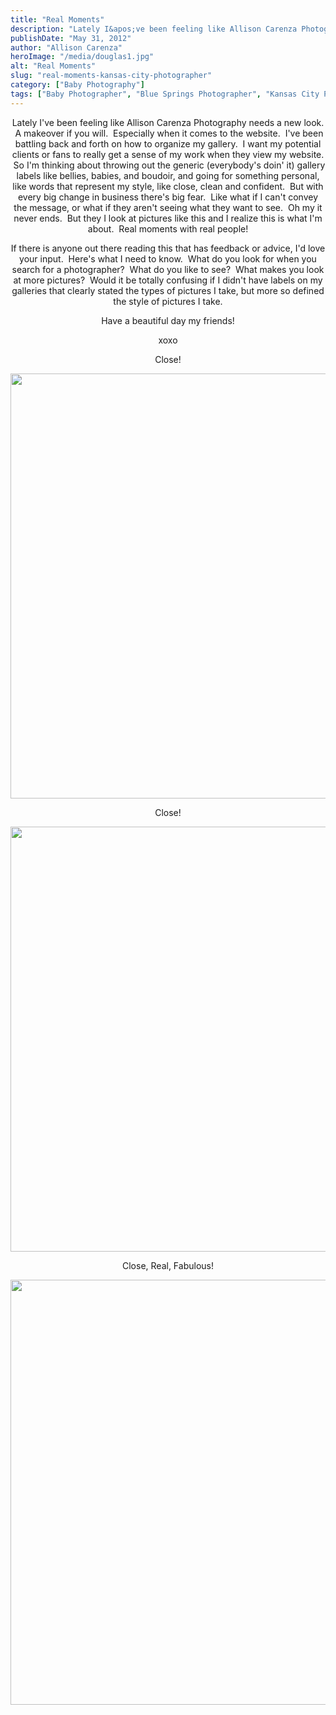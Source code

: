 ```yaml
---
title: "Real Moments"
description: "Lately I&apos;ve been feeling like Allison Carenza Photography needs a new look.  A makeover if you will.  Especially when it "
publishDate: "May 31, 2012"
author: "Allison Carenza"
heroImage: "/media/douglas1.jpg"
alt: "Real Moments"
slug: "real-moments-kansas-city-photographer"
category: ["Baby Photography"]
tags: ["Baby Photographer", "Blue Springs Photographer", "Kansas City Photographer", "Newborn Photographer"]
---
```


<p style="text-align: center;">
<p style="text-align: center;">Lately I&apos;ve been feeling like Allison Carenza Photography needs a new look.  A makeover if you will.  Especially when it comes to the website.  I&apos;ve been battling back and forth on how to organize my gallery.  I want my potential clients or fans to really get a sense of my work when they view my website.  So I&apos;m thinking about throwing out the generic (everybody&apos;s doin&apos; it) gallery labels like bellies, babies, and boudoir, and going for something personal, like words that represent my style, like close, clean and confident.  But with every big change in business there&apos;s big fear.  Like what if I can&apos;t convey the message, or what if they aren&apos;t seeing what they want to see.  Oh my it never ends.  But they I look at pictures like this and I realize this is what I&apos;m about.  Real moments with real people!</p>
<p style="text-align: center;">If there is anyone out there reading this that has feedback or advice, I&apos;d love your input.  Here&apos;s what I need to know.  What do you look for when you search for a photographer?  What do you like to see?  What makes you look at more pictures?  Would it be totally confusing if I didn&apos;t have labels on my galleries that clearly stated the types of pictures I take, but more so defined the style of pictures I take.</p>
<p style="text-align: center;">Have a beautiful day my friends!</p>
<p style="text-align: center;">xoxo</p>
<p style="text-align: center;">
<p style="text-align: center;">Close!</p>
<p style="text-align: center;"><img class="aligncenter size-full wp-image-4115" title="douglas1" src="/media/douglas1.jpg" alt="" width="930" height="680" srcset="/media/douglas1.jpg 930w, /media/douglas1-300x219.jpg 300w, /media/douglas1-768x562.jpg 768w" sizes="(max-width: 930px) 100vw, 930px" /></p>
<p style="text-align: center;">Close!</p>
<p style="text-align: center;"><img class="aligncenter size-full wp-image-4116" title="douglas2" src="/media/douglas2.jpg" alt="" width="930" height="680" srcset="/media/douglas2.jpg 930w, /media/douglas2-300x219.jpg 300w, /media/douglas2-768x562.jpg 768w" sizes="(max-width: 930px) 100vw, 930px" /></p>
<p style="text-align: center;">Close, Real, Fabulous!</p>
<p style="text-align: center;"><img class="aligncenter size-full wp-image-4117" title="douglas3" src="/media/douglas3.jpg" alt="" width="930" height="680" srcset="/media/douglas3.jpg 930w, /media/douglas3-300x219.jpg 300w, /media/douglas3-768x562.jpg 768w" sizes="(max-width: 930px) 100vw, 930px" /></p>
